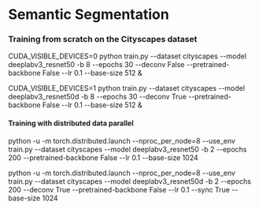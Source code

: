 # Semantic Segmentation

### Training from scratch on the Cityscapes dataset 

CUDA_VISIBLE_DEVICES=0 python train.py --dataset cityscapes --model deeplabv3_resnet50 -b 8 --epochs 30 --deconv False --pretrained-backbone False --lr 0.1 --base-size 512 &  

CUDA_VISIBLE_DEVICES=1 python train.py --dataset cityscapes --model deeplabv3_resnet50d -b 8 --epochs 30  --deconv True --pretrained-backbone False --lr 0.1 --base-size 512 &

#### Training with distributed data parallel 

python -u -m torch.distributed.launch --nproc_per_node=8 --use_env train.py --dataset cityscapes --model deeplabv3_resnet50 -b 2 --epochs 200  --pretrained-backbone False --lr 0.1  --base-size 1024 

python -u -m torch.distributed.launch --nproc_per_node=8 --use_env train.py --dataset cityscapes --model deeplabv3_resnet50d -b 2 --epochs 200  --deconv True --pretrained-backbone False --lr 0.1  --sync True --base-size 1024 
